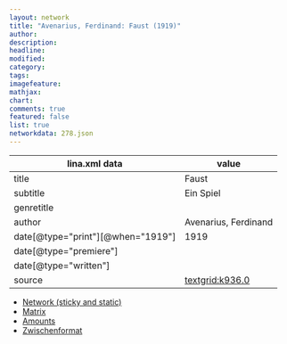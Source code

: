 ```yaml
---
layout: network
title: "Avenarius, Ferdinand: Faust (1919)"
author:
description:
headline:
modified:
category:
tags:
imagefeature: 
mathjax: 
chart: 
comments: true
featured: false
list: true
networkdata: 278.json
---
```

lina.xml data  | value
------------- | -------------
title|Faust
subtitle|Ein Spiel
genretitle|
author|Avenarius, Ferdinand
date[@type="print"][@when="1919"]|1919
date[@type="premiere"]|
date[@type="written"]|
source|[textgrid:k936.0](https://textgridlab.org/1.0/tgcrud-public/rest/textgrid:k936.0/data)



* [Network (sticky and static)](/network278)
* [Matrix](/matrix278)
* [Amounts](/amount278)
* [Zwischenformat](/lina278 )
